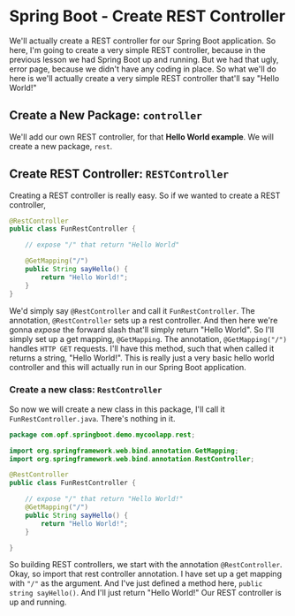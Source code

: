 # Spring Boot - Create REST Controller

We'll actually create a REST controller for our Spring Boot application. So here, I'm going to create a very simple REST controller, because in the previous lesson we had Spring Boot up and running. But we had that ugly, error page, because we didn't have any coding in place. So what we'll do here is we'll actually create a very simple REST controller that'll say "Hello World!" 

## Create a New Package: `controller`

We'll add our own REST controller, for that **Hello World example**. We will create a new package, `rest`. 

## Create REST Controller: `RESTController`

Creating a REST controller is really easy. So if we wanted to create a REST controller, 


```Java
@RestController
public class FunRestController {

	// expose "/" that return "Hello World"

	@GetMapping("/")
	public String sayHello() {
		return "Hello World!";
	}
}

```

We'd simply say `@RestController` and call it `FunRestController`. The annotation, `@RestController` sets up a rest controller. And then here we're gonna *expose* the forward slash that'll simply return "Hello World". So I'll simply set up a get mapping, `@GetMapping`. The annotation, `@GetMapping("/")` handles `HTTP GET` requests. I'll have this method, such that when called it returns a string, "Hello World!". This is really just a very basic hello world controller and this will actually run in our Spring Boot application.

### **Create a new class: `RestController`**

So now we will create a new class in this package, I'll call it `FunRestController.java`. There's nothing in it. 


```Java
package com.opf.springboot.demo.mycoolapp.rest;

import org.springframework.web.bind.annotation.GetMapping;
import org.springframework.web.bind.annotation.RestController;

@RestController
public class FunRestController {

    // expose "/" that return "Hello World!"
    @GetMapping("/")
    public String sayHello() {
        return "Hello World!";
    }

}

```

So building REST controllers, we start with the annotation `@RestController`. Okay, so import that rest controller annotation. I have set up a get mapping with `"/"` as the argument. And I've just defined a method here, `public string sayHello()`. And I'll just return "Hello World!" Our REST controller is up and running.
